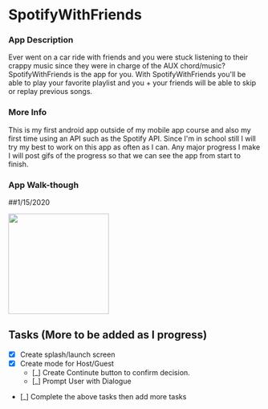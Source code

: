 # SpotifyWithFriends

### App Description
Ever went on a car ride with friends and you were stuck listening to their crappy music since they were in charge of the AUX chord/music?
SpotifyWithFriends is the app for you. With SpotifyWithFriends you'll be able to play your favorite playlist and you + your friends will be
able to skip or replay previous songs.

### More Info
This is my first android app outside of my mobile app course and also my first time using an API such as the Spotify API.
Since I'm in school still I will try my best to work on this app as often as I can. Any major progress I make I will post gifs of the
progress so that we can see the app from start to finish.

### App Walk-though
##1/15/2020

<img src=http://g.recordit.co/J02RmaoJSU.gif width=200><br>

## Tasks (More to be added as I progress)
- [x] Create splash/launch screen 
- [x] Create mode for Host/Guest
  - [_] Create Continute button to confirm decision.
  - [_] Prompt User with Dialogue 
- [_] Complete the above tasks then add more tasks
